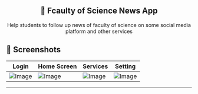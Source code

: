
<h2 align="center">📱 Fcaulty of Science News App</h2>
<p align="center">
 Help students to follow up news of faculty of science on some social media platform and other services
</p>


## 📸 Screenshots

| Login              | Home Screen            | Services           | Setting
|---------------------------|--------------------------|------------------------|----------------------|
| ![Image](https://github.com/user-attachments/assets/65799b4d-ab59-4193-8711-499914e753e0)| ![Image](https://github.com/user-attachments/assets/f2624c74-6ef6-4432-8b1d-f3e085aa72e0)|![Image](https://github.com/user-attachments/assets/acddd9e3-7595-4e1f-aca1-c33afa93bbc9)|![Image](https://github.com/user-attachments/assets/bc610e4a-e588-444b-a451-08c45868a9b5)|



---

